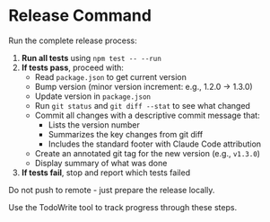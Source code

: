 # Release Command

Run the complete release process:

1. **Run all tests** using `npm test -- --run`
2. **If tests pass**, proceed with:
   - Read `package.json` to get current version
   - Bump version (minor version increment: e.g., 1.2.0 -> 1.3.0)
   - Update version in `package.json`
   - Run `git status` and `git diff --stat` to see what changed
   - Commit all changes with a descriptive commit message that:
     - Lists the version number
     - Summarizes the key changes from git diff
     - Includes the standard footer with Claude Code attribution
   - Create an annotated git tag for the new version (e.g., `v1.3.0`)
   - Display summary of what was done
3. **If tests fail**, stop and report which tests failed

Do not push to remote - just prepare the release locally.

Use the TodoWrite tool to track progress through these steps.
